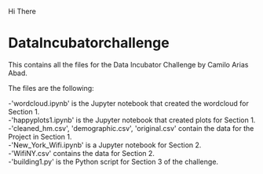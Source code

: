 


Hi There

# DataIncubatorchallenge

This contains all the files for the Data Incubator Challenge by Camilo Arias Abad.

The files are the following:

-'wordcloud.ipynb' is the Jupyter notebook that created the wordcloud for Section 1.<br/>
-'happyplots1.ipynb' is the Jupyter notebook that created plots for Section 1.<br/>
-'cleaned_hm.csv', 'demographic.csv', 'original.csv' contain the data for the Project in Section 1.<br/>
-'New_York_Wifi.ipynb' is a Jupyter notebook for Section 2.<br/>
-'WifiNY.csv' contains the data for Section 2.<br/>
-'building1.py' is the Python script for Section 3 of the challenge.<br/>

